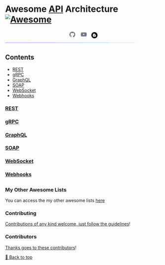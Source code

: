 # Awesome [API](https://en.wikipedia.org/wiki/API) Architecture [![Awesome](https://awesome.re/badge.svg)](https://awesome.re) 

<p align="center">
    <a href="https://github.com/cybersecurity-dev/"><img height="25" src="https://github.com/cybersecurity-dev/cybersecurity-dev/blob/main/assets/github.svg" alt="GitHub"></a>
    &nbsp;
    <a href="https://www.youtube.com/@CyberThreatDefence"><img height="25" src="https://github.com/cybersecurity-dev/cybersecurity-dev/blob/main/assets/youtube.svg" alt="YouTube"></a>
    &nbsp;
    <a href="https://cyberthreatdefence.com/my_awesome_lists"><img height="20" src="https://github.com/cybersecurity-dev/cybersecurity-dev/blob/main/assets/blog.svg" alt="My Awesome Lists"></a>
    <img src="https://github.com/cybersecurity-dev/cybersecurity-dev/blob/main/assets/bar.gif">
</p>

## Contents
- [REST](#rest)
- [gRPC](#grpc)
- [GraphQL](#graphql)
- [SOAP](#soap)
- [WebSocket](#websocket)
- [Webhooks](#webhooks)

### [REST](https://en.wikipedia.org/wiki/REST)

### [gRPC](https://en.wikipedia.org/wiki/GRPC)

### [GraphQL](https://en.wikipedia.org/wiki/GraphQL)

### [SOAP](https://en.wikipedia.org/wiki/SOAP)

### [WebSocket](https://en.wikipedia.org/wiki/WebSocket)

### [Webhooks](https://en.wikipedia.org/wiki/Webhook)


## 

### My Other Awesome Lists
You can access the my other awesome lists [here](https://cyberthreatdefence.com/my_awesome_lists)

### Contributing
[Contributions of any kind welcome, just follow the guidelines](contributing.md)!

### Contributors
[Thanks goes to these contributors](https://github.com/cybersecurity-dev/awesome-cryptography/graphs/contributors)!

[🔼 Back to top](#awesome-cryptography-)
